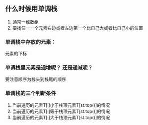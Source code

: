 ## 什么时候用单调栈

1. 通常一维数组
2. 要找任一一个元素右边或者左边第一个比自己大或者比自己小的位置

### 单调栈中存放的元素：

元素的下标

### 单调栈里元素是递增呢？ 还是递减呢？

要注意顺序为栈头到栈尾的顺序

### 单调栈的三个判断条件

1. 当前遍历的元素T[i]小于栈顶元素T[st.top()]的情况
2. 当前遍历的元素T[i]等于栈顶元素T[st.top()]的情况
3. 当前遍历的元素T[i]大于栈顶元素T[st.top()]的情况
